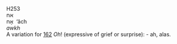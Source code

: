 <body>
  <p>H253<br>  אח  <br> אָח  ‎  ‘âch  <br><i>awkh </i><br>A variation for <a href="h0162.htm">162</a>  <i>Oh</i>! (expressive of grief or surprise): - ah, alas.<br></p>
 </body>